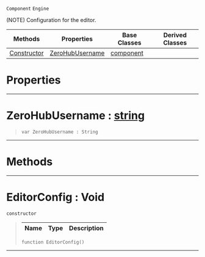  `Component` `Engine`



(NOTE) Configuration for the editor.

|Methods|Properties|Base Classes|Derived Classes|
|---|---|---|---|
|[ Constructor](https://github.com/zeroengineteam/ZeroDocs/code_reference/class_reference/editorconfig.markdown#editorconfig-void)|[ ZeroHubUsername](https://github.com/zeroengineteam/ZeroDocs/code_reference/class_reference/editorconfig.markdown#zerohubusername-zero-eng)|[component](https://github.com/zeroengineteam/ZeroDocs/code_reference/class_reference/component.markdown)| |


 #  Properties


---  
 #  ZeroHubUsername : [string](https://github.com/zeroengineteam/ZeroDocs/code_reference/zilch_base_types/string.markdown)

> 
> ``` lang=cpp, name=Zilch
> var ZeroHubUsername : String


---  
 #  Methods


---  
 #  EditorConfig : Void

 `constructor`

> 
> |Name|Type|Description|
> |---|---|---|
> ``` lang=cpp, name=Zilch
> function EditorConfig()
> ``` 


---  
 

 